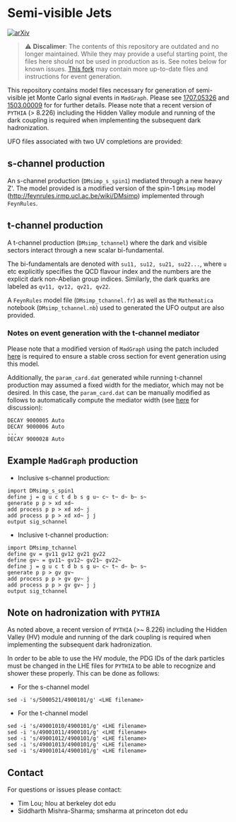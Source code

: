 # Semi-visible Jets

[![arXiv](https://img.shields.io/badge/arXiv-1707.05326%20-green.svg)](https://arxiv.org/abs/1707.05326)

> ⚠️ **Discalimer**: The contents of this repository are outdated and no longer maintained. While they may provide a useful starting point, the files here should not be used in production as is. See notes below for known issues. [This fork](https://github.com/eshwen/SemivisibleJets/) may contain more up-to-date files and instructions for event generation.

This repository contains model files necessary for generation of semi-visible jet Monte Carlo signal events in `MadGraph`. 
Please see [1707.05326](https://arxiv.org/abs/1707.05326) and [1503.00009](https://arxiv.org/abs/1503.00009) for
for further details. Please note that a recent version of `PYTHIA` (> 8.226) including the Hidden Valley module 
and running of the dark coupling is required when implementing the subsequent dark hadronization.

UFO files associated with two UV completions are provided:

## s-channel production

An s-channel production (`DMsimp_s_spin1`) mediated through a new heavy Z'. The model provided is a modified version of the spin-1 `DMsimp` model (http://feynrules.irmp.ucl.ac.be/wiki/DMsimp) 
implemented through `FeynRules`.

## t-channel production

A t-channel production (`DMsimp_tchannel`) where the dark and visible sectors interact through a new scalar bi-fundamental.

The bi-fundamentals are denoted with `su11, su12, su21, su22...`, where `u` etc explicitly specifies the QCD flavour index 
and the numbers are the explicit dark non-Abelian group indices. Similarly, the dark quarks are labeled as `qv11, qv12, qv21, qv22`.

A `FeynRules` model file (`DMsimp_tchannel.fr`) as well as the `Mathematica` notebook (`DMsimp_tchannel.nb`) used to generated the UFO output 
are also provided.

### Notes on event generation with the t-channel mediator

Please note that a modified version of `MadGraph` using the patch included [here](https://bugs.launchpad.net/mg5amcnlo/+bug/1702712) 
is required to ensure a stable cross section for event generation using this model.

Additionally, the `param_card.dat` generated while running t-channel production may assumed a fixed width for the mediator, which may not be desired. In this case, the `param_card.dat` can be manually modified as follows to automatically compute the mediator width (see [here](https://answers.launchpad.net/mg5amcnlo/+question/215238) for discussion):
```
DECAY 9000005 Auto
DECAY 9000006 Auto
...
DECAY 9000028 Auto
```

## Example `MadGraph` production

- Inclusive s-channel production:
```
import DMsimp_s_spin1
define j = g u c t d b s g u~ c~ t~ d~ b~ s~
generate p p > xd xd~
add process p p > xd xd~ j
add process p p > xd xd~ j j
output sig_schannel
```
- Inclusive t-channel production:
```
import DMsimp_tchannel
define gv = gv11 gv12 gv21 gv22
define gv~ = gv11~ gv12~ gv21~ gv22~
define j = g u c t d b s g u~ c~ t~ d~ b~ s~
generate p p > gv gv~
add process p p > gv gv~ j
add process p p > gv gv~ j j
output sig_tchannel
```

## Note on hadronization with `PYTHIA`

As noted above, a recent version of `PYTHIA` (>~ 8.226) including the Hidden Valley (HV) module 
and running of the dark coupling is required when implementing the subsequent dark hadronization.

In order to be able to use the HV module, the PDG IDs of the dark particles must be changed in the LHE files
for `PYTHIA` to be 
able to recognize and shower these properly. This can be done as follows:

- For the s-channel model
```
sed -i 's/5000521/4900101/g' <LHE filename>
```
- For the t-channel model
```
sed -i 's/49001010/4900101/g' <LHE filename>	
sed -i 's/49001011/4900101/g' <LHE filename>	
sed -i 's/49001012/4900101/g' <LHE filename>	
sed -i 's/49001013/4900101/g' <LHE filename>	
sed -i 's/49001014/4900101/g' <LHE filename>	
```

## Contact

For questions or issues please contact:

-  Tim Lou; hlou at berkeley dot edu
-  Siddharth Mishra-Sharma; smsharma at princeton dot edu
